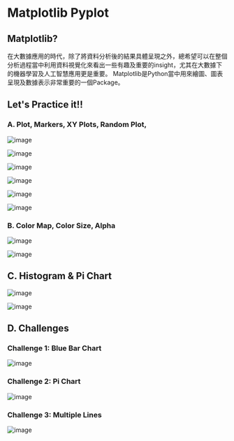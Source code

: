 # Matplotlib Pyplot

## Matplotlib?
在大數據應用的時代，除了將資料分析後的結果具體呈現之外，總希望可以在整個分析過程當中利用資料視覺化來看出一些有趣及重要的insight，尤其在大數據下的機器學習及人工智慧應用更是重要。
Matplotlib是Python當中用來繪圖、圖表呈現及數據表示非常重要的一個Package。

## Let's Practice it!!

### A. Plot, Markers, XY Plots, Random Plot, 

![image](https://github.com/PhuclamU1114171028/Phuclamu11114171028/assets/162246935/17e4b2f0-7cc9-4103-94d1-0e4c70bb4dc2)

![image](https://github.com/PhuclamU1114171028/Phuclamu11114171028/assets/162246935/9dfeb2a8-4652-4ea7-a9ed-f7bf28cbf85a)

![image](https://github.com/PhuclamU1114171028/Phuclamu11114171028/assets/162246935/d0cbf883-f96a-478b-a192-62c86b329de7)

![image](https://github.com/PhuclamU1114171028/Phuclamu11114171028/assets/162246935/cbdc992f-3005-4528-b82a-592bdcf04a84)

![image](https://github.com/PhuclamU1114171028/Phuclamu11114171028/assets/162246935/276874c0-4e9b-490b-820d-3981b848534b)

![image](https://github.com/PhuclamU1114171028/Phuclamu11114171028/assets/162246935/02a6aee2-4a79-449e-89c9-6e94a01eef0b)

### B. Color Map, Color Size, Alpha

![image](https://github.com/PhuclamU1114171028/Phuclamu11114171028/assets/162246935/7cb2ed15-709f-4b79-96ac-6801ca6e5167)

![image](https://github.com/PhuclamU1114171028/Phuclamu11114171028/assets/162246935/60a7b760-0e44-44db-8359-00a0c7fff5c9)

## C. Histogram & Pi Chart

![image](https://github.com/PhuclamU1114171028/Phuclamu11114171028/assets/162246935/718f7875-fab2-4cd6-b829-44129e4c4d23)

![image](https://github.com/PhuclamU1114171028/Phuclamu11114171028/assets/162246935/ede2411c-3ce3-4682-a60b-3aa4d184fecb)

## D. Challenges

### Challenge 1: Blue Bar Chart
![image](https://github.com/Grace-TA/Python2024/assets/89304181/0d5ce830-d1c9-4589-9f97-a61afb21ab5c)

### Challenge 2: Pi Chart
![image](https://github.com/Grace-TA/Python2024/assets/89304181/df3eb028-0250-4639-b039-1af2f7d4c7d7)

### Challenge 3: Multiple Lines

![image](https://github.com/Grace-TA/Python2024/assets/89304181/a2b4b30c-fb78-474d-a4c4-1149a0f084fd)

